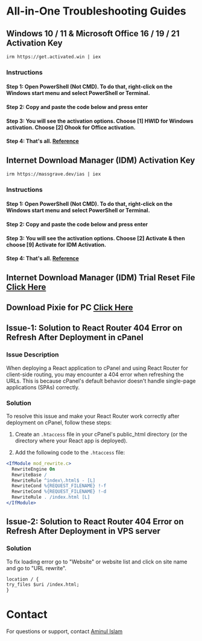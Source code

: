 <h1>All-in-One Troubleshooting Guides</h1>

## Windows 10 / 11 & Microsoft Office 16 / 19 / 21 Activation Key

```apache
irm https://get.activated.win | iex
```

### Instructions

#### Step 1: Open PowerShell (Not CMD). To do that, right-click on the Windows start menu and select PowerShell or Terminal.

#### Step 2: Copy and paste the code below and press enter

#### Step 3: You will see the activation options. Choose [1] HWID for Windows activation. Choose [2] Ohook for Office activation.

#### Step 4: That's all. [Reference](https://massgrave.dev/)

## Internet Download Manager (IDM) Activation Key

```apache
irm https://massgrave.dev/ias | iex
```

### Instructions

#### Step 1: Open PowerShell (Not CMD). To do that, right-click on the Windows start menu and select PowerShell or Terminal.

#### Step 2: Copy and paste the code below and press enter

#### Step 3: You will see the activation options. Choose [2] Activate & then choose [9] Activate for IDM Activation.

#### Step 4: That's all. [Reference](https://massgrave.dev/)

## Internet Download Manager (IDM) Trial Reset File [Click Here](./idm-reset/README.md)

## Download Pixie for PC [Click Here](./pixie/README.md)

## Issue-1: Solution to React Router 404 Error on Refresh After Deployment in cPanel

### Issue Description

When deploying a React application to cPanel and using React Router for client-side routing, you may encounter a 404 error when refreshing the URLs. This is because cPanel's default behavior doesn't handle single-page applications (SPAs) correctly.

### Solution

To resolve this issue and make your React Router work correctly after deployment on cPanel, follow these steps:

1. Create an `.htaccess` file in your cPanel's public_html directory (or the directory where your React app is deployed).

2. Add the following code to the `.htaccess` file:

```apache
<IfModule mod_rewrite.c>
  RewriteEngine On
  RewriteBase /
  RewriteRule ^index\.html$ - [L]
  RewriteCond %{REQUEST_FILENAME} !-f
  RewriteCond %{REQUEST_FILENAME} !-d
  RewriteRule . /index.html [L]
</IfModule>
```

## Issue-2: Solution to React Router 404 Error on Refresh After Deployment in VPS server

### Solution

To fix loading error go to "Website" or website list and click on site name and go to "URL rewrite".

```apache
location / {
try_files $uri /index.html;
}
```

# Contact

For questions or support, contact [Aminul Islam](https://aminulislamemon.com/)
